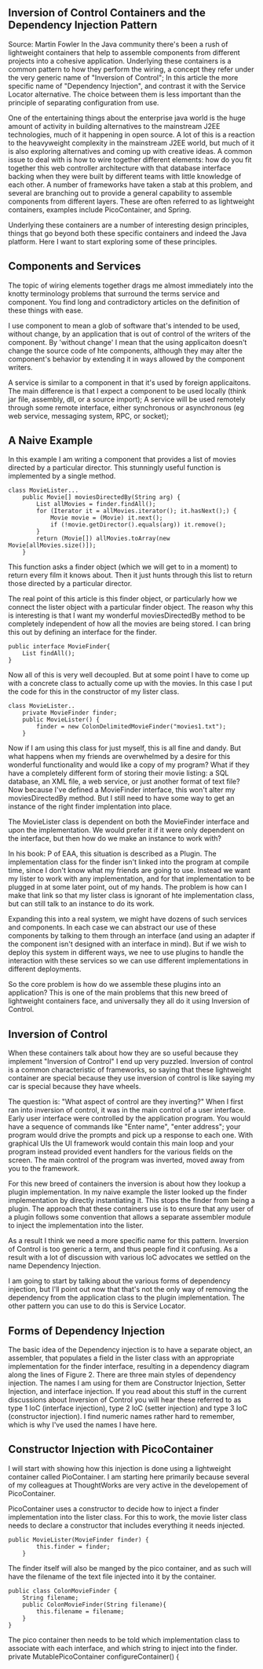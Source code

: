 ## Inversion of Control Containers and the Dependency Injection Pattern
Source: Martin Fowler
In the Java community there's been a rush of lightweight containers that help to assemble components from different projects into a cohesive application.
Underlying these containers is a common pattern to how they perform the wiring, a concept they refer under the very generic name of "Inversion of Control";
In this article the more specific name of "Dependency Injection", and contrast it with the Service Locator alternative.
The choice between them is less important than the principle of separating configuration from use.

One of the entertaining things about the enterprise java world is the huge amount of activity in building alternatives to the mainstream J2EE technologies, much of it happening in open source.
A lot of this is a reaction to the heavyweight complexity in the mainstream J2EE world, but much of it is also exploring alternatives and coming up with creative ideas.
A common issue to deal with is how to wire together different elements: how do you fit together this web controller architecture with that database interface backing when they were built by different teams with little knowledge of each other.
A number of frameworks have taken a stab at this problem, and several are branching out to provide a general capability to assemble components from different layers.
These are often referred to as lightweight containers, examples include PicoContainer, and Spring.

Underlying these containers are a number of interesting design principles, things that go beyond both these specific containers and indeed the Java platform.
Here I want to start exploring some of these principles.

## Components and Services
The topic of wiring elements together drags me almost immediately into the knotty terminology problems that surround the terms service and component.
You find long and contradictory articles on the definition of these things with ease.

I use component to mean a glob of software that's intended to be used, without change, by an application that is out of control of the writers of the component.
By 'without change' I mean that the using applicaiton doesn't change the source code of hte components, although they may alter the component's behavior by extending it in ways allowed by the component writers.

A service is similar to a component in that it's used by foreign applicaitons. The main difference is that I expect a component to be used locally (think jar file, assembly, dll, or a source import);
A service will be used remotely through some remote interface, either synchronous or asynchronous (eg web service, messaging system, RPC, or socket);

## A Naive Example
In this example I am writing a component that provides a list of movies directed by a particular director.
This stunningly useful function is implemented by a single method.
```
class MovieLister...
    public Movie[] moviesDirectedBy(String arg) {
        List allMovies = finder.findAll();
        for (Iterator it = allMovies.iterator(); it.hasNext();) {
            Movie movie = (Movie) it.next();
            if (!movie.getDirector().equals(arg)) it.remove();
        }
        return (Movie[]) allMovies.toArray(new Movie[allMovies.size()]);
    }

```
This function asks a finder object (which we will get to in a moment) to return every film it knows about. Then it just hunts through this list to return those directed by a particular director.

The real point of this article is this finder object, or particularly how we connect the lister object with a particular finder object.
The reason why this is interesting is that I want my wonderful moviesDirectedBy method to be completely independent of how all the movies are being stored.
I can bring this out by defining an interface for the finder.
```
public interface MovieFinder{
    List findAll();
}
```
Now all of this is very well decoupled. But at some point I have to come up with a concrete class to actually come up with the movies.
In this case I put the code for this in the constructor of my lister class.
```
class MovieLister..
    private MovieFinder finder;
    public MovieLister() {
        finder = new ColonDelimitedMovieFinder("movies1.txt");
    }
 ```
Now if I am using this class for just myself, this is all fine and dandy.
But what happens when my friends are overwhelmed by a desire for this wonderful functionality and would like a copy of my program?
What if they have a completely different form of storing their movie listing: a SQL database, an XML file, a web service, or just another format of text file?
Now because I've defined a MovieFinder interface, this won't alter my moviesDirectedBy method. But I still need to have some way to get an instance of the right finder implentation into place.

The MovieLister class is dependent on both the MovieFinder interface and upon the implementation.
We would prefer it if it were only dependent on the interface, but then how do we make an instance to work with?

In his book: P of EAA, this situation is described as a Plugin. The implementation class for the finder isn't linked into the program at compile time, since I don't know what my friends are going to use.
Instead we want my lister to work with any implementation, and for that implementation to be plugged in at some later point, out of my hands.
  The problem is how can I make that link so that my lister class is ignorant of hte implementation class, but can still talk to an instance to do its work.

Expanding this into a real system, we might have dozens of such services and components. In each case we can abstract our use of these components by talking to them through an interface (and using an adapter if the component isn't designed with an interface in mind).
But if we wish to deploy this system in different ways, we nee to use plugins to handle the interaction with these services so we can use different implementations in different deployments.

So the core problem is how do we assemble these plugins into an application? This is one of the main problems that this new breed of lightweight containers face, and universally they all do it using Inversion of Control.

## Inversion of Control
When these containers talk about how they are so useful because they implement "Inversion of Control" I end up very puzzled.
Inversion of control is a common characteristic of frameworks, so saying that these lightweight container are special because they use inversion of control is like saying my car is special because they have wheels.

The question is: "What aspect of control are they inverting?" When I first ran into inversion of control, it was in the main control of a user interface.
Early user interface were controlled by the application program. You would have a sequence of commands like "Enter name", 
"enter address"; your program would drive the prompts and pick up a response to each one. With graphical UIs the UI framework would contain this main loop and your program instead provided event handlers for the various
fields on the screen. The main control of the program was inverted, moved away from you to the framework.

For this new breed of containers the inversion is about how they lookup a plugin implementation. 
In my naive example the lister looked up the finder implementation by directly instantiating it.
This stops the finder from being a plugin. The approach that these containers use is to ensure that any user of a plugin follows
some convention that allows a separate assembler module to inject the implementation into the lister.

As a result I think we need a more specific name for this pattern. Inversion of Control 
is too generic a term, and thus people find it confusing. As a result with a lot of discussion
with various IoC advocates we settled on the name Dependency Injection.

I am going to start by talking about the various forms of dependency injection, but I'll
point out now that that's not the only way of removing the dependency from the application 
class to the plugin implementation. The other pattern you can use to do this is Service Locator.

## Forms of Dependency Injection
The basic idea of the Dependency injection is to have a separate object, an assembler,
that populates a field in the lister class with an appropriate implementation for the finder
interface, resulting in a dependency diagram along the lines of Figure 2.
There are three main styles of dependency injection. The names I am using for them
are Constructor Injection, Setter Injection, and interface injection. If you read
about this stuff in the current discussions about Inversion of Control you will hear 
these referred to as type 1 IoC (interface injection), type 2 IoC (setter injection) and
type 3 IoC (constructor injection). I find numeric names rather hard to remember, which is why
I've used the names I have here.

## Constructor Injection with PicoContainer
I will start with showing how this injection is done using a lightweight container called PioContainer.
I am starting here primarily because several of my colleagues at ThoughtWorks are very 
active in the developement of PicoContainer.

PicoContainer uses a constructor to decide how to inject a finder implementation 
into the lister class. For this to work, the movie lister class needs to declare a 
constructor that includes everything it needs injected.
```aidl
public MovieLister(MovieFinder finder) {
        this.finder = finder;
    }
```
The finder itself will also be manged by the pico container, and as such will have the 
filename of the text file injected into it by the container.
```aidl
public class ColonMovieFinder {
    String filename;
    public ColonMovieFinder(String filename){
        this.filename = filename;
    }
}
```
The pico container then needs to be told which implementation class
to associate with each interface, and which string to inject into the finder.
private MutablePicoContainer configureContainer() {


